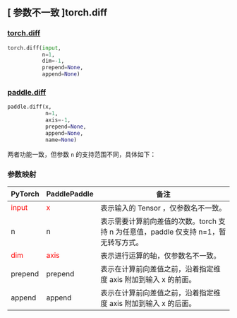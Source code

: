 ## [ 参数不一致 ]torch.diff
### [torch.diff](https://pytorch.org/docs/stable/generated/torch.diff.html?highlight=diff#torch.diff)

```python
torch.diff(input,
           n=1,
           dim=-1,
           prepend=None,
           append=None)
```

### [paddle.diff](https://www.paddlepaddle.org.cn/documentation/docs/zh/develop/api/paddle/diff_cn.html#diff)

```python
paddle.diff(x,
            n=1,
            axis=-1,
            prepend=None,
            append=None,
            name=None)
```

两者功能一致，但参数 `n` 的支持范围不同，具体如下：

### 参数映射

| PyTorch       | PaddlePaddle | 备注                                                   |
| ------------- | ------------ | ------------------------------------------------------ |
| <font color='red'> input </font> | <font color='red'> x </font> | 表示输入的 Tensor ，仅参数名不一致。  |
| n           | n         | 表示需要计算前向差值的次数。torch 支持 n 为任意值，paddle 仅支持 n=1，暂无转写方式。 |
| <font color='red'> dim </font> | <font color='red'> axis </font> | 表示进行运算的轴，仅参数名不一致。  |
| prepend           | prepend         | 表示在计算前向差值之前，沿着指定维度 axis 附加到输入 x 的前面。 |
| append           | append         | 表示在计算前向差值之前，沿着指定维度 axis 附加到输入 x 的后面。 |
